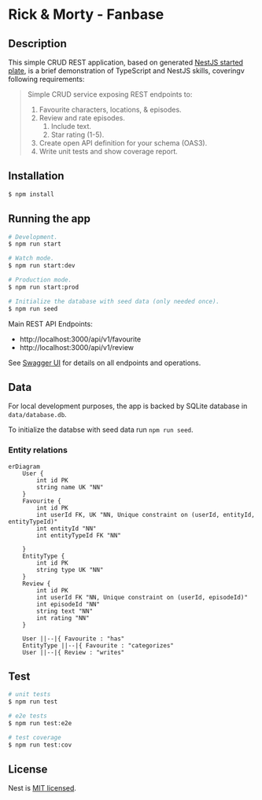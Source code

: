 # Rick & Morty - Fanbase

## Description

This simple CRUD REST application, based on generated [NestJS started plate](https://docs.nestjs.com/first-steps#setup), is a brief demonstration of TypeScript
and NestJS skills, coveringv following requirements:

> Simple CRUD service exposing REST endpoints to:
>
> 1. Favourite characters, locations, & episodes.
> 2. Review and rate episodes.
>    1. Include text.
>    2. Star rating (1-5).
> 3. Create open API definition for your schema (OAS3).
> 4. Write unit tests and show coverage report.

## Installation

```bash
$ npm install
```

## Running the app

```bash
# Development.
$ npm run start

# Watch mode.
$ npm run start:dev

# Production mode.
$ npm run start:prod

# Initialize the database with seed data (only needed once).
$ npm run seed
```

Main REST API Endpoints:

- http://localhost:3000/api/v1/favourite
- http://localhost:3000/api/v1/review

See [Swagger UI](http://localhost:3000/api) for details on all endpoints and operations.

## Data

For local development purposes, the app is backed by SQLite database in `data/database.db`.

To initialize the databse with seed data run `npm run seed`.

### Entity relations

```mermaid
erDiagram
    User {
        int id PK
        string name UK "NN"
    }
    Favourite {
        int id PK
        int userId FK, UK "NN, Unique constraint on (userId, entityId, entityTypeId)"
        int entityId "NN"
        int entityTypeId FK "NN"

    }
    EntityType {
        int id PK
        string type UK "NN"
    }
    Review {
        int id PK
        int userId FK "NN, Unique constraint on (userId, episodeId)"
        int episodeId "NN"
        string text "NN"
        int rating "NN"
    }

    User ||--|{ Favourite : "has"
    EntityType ||--|{ Favourite : "categorizes"
    User ||--|{ Review : "writes"
```

## Test

```bash
# unit tests
$ npm run test

# e2e tests
$ npm run test:e2e

# test coverage
$ npm run test:cov
```

## License

Nest is [MIT licensed](LICENSE).
